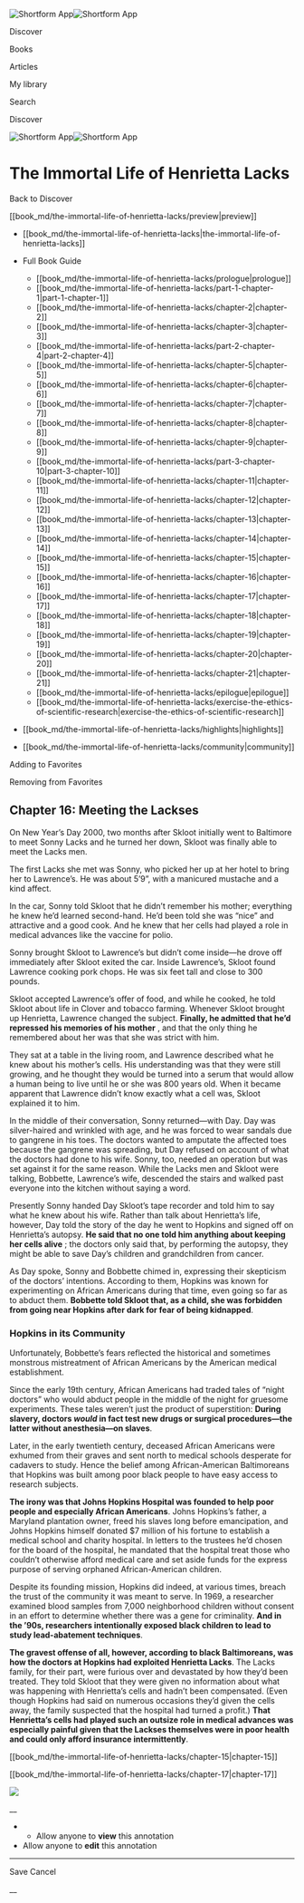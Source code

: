 ![Shortform App](/img/logo.36a2399e.svg)![Shortform App](/img/logo-dark.70c1b072.svg)

Discover

Books

Articles

My library

Search

Discover

![Shortform App](/img/logo.36a2399e.svg)![Shortform App](/img/logo-dark.70c1b072.svg)

# The Immortal Life of Henrietta Lacks

Back to Discover

[[book_md/the-immortal-life-of-henrietta-lacks/preview|preview]]

  * [[book_md/the-immortal-life-of-henrietta-lacks|the-immortal-life-of-henrietta-lacks]]
  * Full Book Guide

    * [[book_md/the-immortal-life-of-henrietta-lacks/prologue|prologue]]
    * [[book_md/the-immortal-life-of-henrietta-lacks/part-1-chapter-1|part-1-chapter-1]]
    * [[book_md/the-immortal-life-of-henrietta-lacks/chapter-2|chapter-2]]
    * [[book_md/the-immortal-life-of-henrietta-lacks/chapter-3|chapter-3]]
    * [[book_md/the-immortal-life-of-henrietta-lacks/part-2-chapter-4|part-2-chapter-4]]
    * [[book_md/the-immortal-life-of-henrietta-lacks/chapter-5|chapter-5]]
    * [[book_md/the-immortal-life-of-henrietta-lacks/chapter-6|chapter-6]]
    * [[book_md/the-immortal-life-of-henrietta-lacks/chapter-7|chapter-7]]
    * [[book_md/the-immortal-life-of-henrietta-lacks/chapter-8|chapter-8]]
    * [[book_md/the-immortal-life-of-henrietta-lacks/chapter-9|chapter-9]]
    * [[book_md/the-immortal-life-of-henrietta-lacks/part-3-chapter-10|part-3-chapter-10]]
    * [[book_md/the-immortal-life-of-henrietta-lacks/chapter-11|chapter-11]]
    * [[book_md/the-immortal-life-of-henrietta-lacks/chapter-12|chapter-12]]
    * [[book_md/the-immortal-life-of-henrietta-lacks/chapter-13|chapter-13]]
    * [[book_md/the-immortal-life-of-henrietta-lacks/chapter-14|chapter-14]]
    * [[book_md/the-immortal-life-of-henrietta-lacks/chapter-15|chapter-15]]
    * [[book_md/the-immortal-life-of-henrietta-lacks/chapter-16|chapter-16]]
    * [[book_md/the-immortal-life-of-henrietta-lacks/chapter-17|chapter-17]]
    * [[book_md/the-immortal-life-of-henrietta-lacks/chapter-18|chapter-18]]
    * [[book_md/the-immortal-life-of-henrietta-lacks/chapter-19|chapter-19]]
    * [[book_md/the-immortal-life-of-henrietta-lacks/chapter-20|chapter-20]]
    * [[book_md/the-immortal-life-of-henrietta-lacks/chapter-21|chapter-21]]
    * [[book_md/the-immortal-life-of-henrietta-lacks/epilogue|epilogue]]
    * [[book_md/the-immortal-life-of-henrietta-lacks/exercise-the-ethics-of-scientific-research|exercise-the-ethics-of-scientific-research]]
  * [[book_md/the-immortal-life-of-henrietta-lacks/highlights|highlights]]
  * [[book_md/the-immortal-life-of-henrietta-lacks/community|community]]



Adding to Favorites 

Removing from Favorites 

## Chapter 16: Meeting the Lackses

On New Year’s Day 2000, two months after Skloot initially went to Baltimore to meet Sonny Lacks and he turned her down, Skloot was finally able to meet the Lacks men.

The first Lacks she met was Sonny, who picked her up at her hotel to bring her to Lawrence’s. He was about 5’9”, with a manicured mustache and a kind affect.

In the car, Sonny told Skloot that he didn’t remember his mother; everything he knew he’d learned second-hand. He’d been told she was “nice” and attractive and a good cook. And he knew that her cells had played a role in medical advances like the vaccine for polio.

Sonny brought Skloot to Lawrence’s but didn’t come inside—he drove off immediately after Skloot exited the car. Inside Lawrence’s, Skloot found Lawrence cooking pork chops. He was six feet tall and close to 300 pounds.

Skloot accepted Lawrence’s offer of food, and while he cooked, he told Skloot about life in Clover and tobacco farming. Whenever Skloot brought up Henrietta, Lawrence changed the subject. **Finally, he admitted that he’d repressed his memories of his mother** , and that the only thing he remembered about her was that she was strict with him.

They sat at a table in the living room, and Lawrence described what he knew about his mother’s cells. His understanding was that they were still growing, and he thought they would be turned into a serum that would allow a human being to live until he or she was 800 years old. When it became apparent that Lawrence didn’t know exactly what a cell was, Skloot explained it to him.

In the middle of their conversation, Sonny returned—with Day. Day was silver-haired and wrinkled with age, and he was forced to wear sandals due to gangrene in his toes. The doctors wanted to amputate the affected toes because the gangrene was spreading, but Day refused on account of what the doctors had done to his wife. Sonny, too, needed an operation but was set against it for the same reason. While the Lacks men and Skloot were talking, Bobbette, Lawrence’s wife, descended the stairs and walked past everyone into the kitchen without saying a word.

Presently Sonny handed Day Skloot’s tape recorder and told him to say what he knew about his wife. Rather than talk about Henrietta’s life, however, Day told the story of the day he went to Hopkins and signed off on Henrietta’s autopsy. **He said that no one told him anything about keeping her cells alive** ; the doctors only said that, by performing the autopsy, they might be able to save Day’s children and grandchildren from cancer.

As Day spoke, Sonny and Bobbette chimed in, expressing their skepticism of the doctors’ intentions. According to them, Hopkins was known for experimenting on African Americans during that time, even going so far as to abduct them. **Bobbette told Skloot that, as a child, she was forbidden from going near Hopkins after dark for fear of being kidnapped**.

### Hopkins in its Community

Unfortunately, Bobbette’s fears reflected the historical and sometimes monstrous mistreatment of African Americans by the American medical establishment.

Since the early 19th century, African Americans had traded tales of “night doctors” who would abduct people in the middle of the night for gruesome experiments. These tales weren’t just the product of superstition: **During slavery, doctors _would_ in fact test new drugs or surgical procedures—the latter without anesthesia—on slaves**.

Later, in the early twentieth century, deceased African Americans were exhumed from their graves and sent north to medical schools desperate for cadavers to study. Hence the belief among African-American Baltimoreans that Hopkins was built among poor black people to have easy access to research subjects.

**The irony was that Johns Hopkins Hospital was founded to help poor people and especially African Americans**. Johns Hopkins’s father, a Maryland plantation owner, freed his slaves long before emancipation, and Johns Hopkins himself donated $7 million of his fortune to establish a medical school and charity hospital. In letters to the trustees he’d chosen for the board of the hospital, he mandated that the hospital treat those who couldn’t otherwise afford medical care and set aside funds for the express purpose of serving orphaned African-American children.

Despite its founding mission, Hopkins did indeed, at various times, breach the trust of the community it was meant to serve. In 1969, a researcher examined blood samples from 7,000 neighborhood children without consent in an effort to determine whether there was a gene for criminality. **And in the ’90s, researchers intentionally exposed black children to lead to study lead-abatement techniques**.

**The gravest offense of all, however, according to black Baltimoreans, was how the doctors at Hopkins had exploited Henrietta Lacks**. The Lacks family, for their part, were furious over and devastated by how they’d been treated. They told Skloot that they were given no information about what was happening with Henrietta’s cells and hadn’t been compensated. (Even though Hopkins had said on numerous occasions they’d given the cells away, the family suspected that the hospital had turned a profit.) **That Henrietta’s cells had played such an outsize role in medical advances was especially painful given that the Lackses themselves were in poor health and could only afford insurance intermittently**.

[[book_md/the-immortal-life-of-henrietta-lacks/chapter-15|chapter-15]]

[[book_md/the-immortal-life-of-henrietta-lacks/chapter-17|chapter-17]]

![](https://bat.bing.com/action/0?ti=56018282&Ver=2&mid=8ccf923b-1ad0-402f-b1af-e535d51c6e1a&sid=1711133063fa11eebdec89a8b8ae3bbc&vid=171147a063fa11eea7440fcfeb230d96&vids=0&msclkid=N&pi=0&lg=en-US&sw=800&sh=600&sc=24&nwd=1&tl=Shortform%20%7C%20Book&p=https%3A%2F%2Fwww.shortform.com%2Fapp%2Fbook%2Fthe-immortal-life-of-henrietta-lacks%2Fchapter-16&r=&lt=406&evt=pageLoad&sv=1&rn=216519)

__

  *   * Allow anyone to **view** this annotation
  * Allow anyone to **edit** this annotation



* * *

Save Cancel

__



